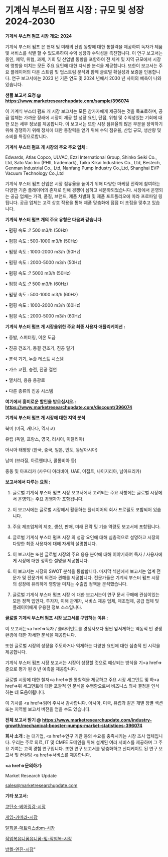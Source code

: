 # 기계식 부스터 펌프 시장 : 규모 및 성장 2024-2030

<strong>기계식 부스터 펌프 시장 개요: 2024</strong>

기계식 부스터 펌프 은 현재 및 미래의 산업 동향에 대한 통찰력을 제공하여 독자가 제품 및 서비스를 식별 할 수 있도록하여 수익 성장과 수익성을 촉진합니다. 이 연구 보고서는 동인, 제약, 위협, 과제, 기회 및 산업별 동향을 포함하여 전 세계 및 지역 규모에서 시장에 영향을 미치는 모든 주요 요인에 대한 자세한 분석을 제공합니다. 또한이 보고서는 주요 플레이어의 다운 스트림 및 업스트림 분석과 함께 글로벌 확실성과 보증을 인용합니다. 연구 보고서에는 2023 년 기준 연도 및 2024 년에서 2030 년 사이의 예측이 나와 있습니다.



<strong>샘플 보고서 요청 @ <a href=https://www.marketresearchupdate.com/sample/396074>https://www.marketresearchupdate.com/sample/396074</a></strong>

이 기계식 부스터 펌프 개 시장 보고서는 모든 참가자에게 제공하는 것을 목표로하며, 공급 업체는 가까운 장래에 시장이 제공 할 성장 요인, 단점, 위협 및 수익성있는 기회에 대한 모든 세부 정보를 제공합니다. 이 보고서는 또한 시장 점유율의 많은 부분을 장악하기 위해 경쟁하기 위해 정치에 대한 통찰력을 얻기 위해 수익 점유율, 산업 규모, 생산량 및 소비를 특징으로합니다.



<strong>기계식 부스터 펌프 개 시장의 주요 주요 업체 :</strong>

Edwards, Atlas Copco, ULVAC, Ezzi International Group, Shinko Seiki Co., Ltd, Sato Vac Inc (PHIL trademark), Taiko Kikai Industries Co., Ltd, Bestech, Genman Industrial Co., Ltd, Nanfang Pump Industry Co.,Ltd, Shanghai EVP Vacuum Technology Co.,Ltd

기계식 부스터 펌프 산업은 시장 점유율을 높이기 위해 다양한 마케팅 전략에 참여하는 다양한 기존 플레이어의 존재로 인해 경쟁이 심하고 세분화되었습니다. 시장에서 운영되는 공급 업체는 가격, 품질, 브랜드, 제품 차별화 및 제품 포트폴리오에 따라 프로파일 링됩니다. 공급 업체는 고객 상호 작용을 통해 제품 맞춤화에 점점 더 초점을 맞추고 있습니다.



<strong>기계식 부스터 펌프 개의 주요 유형은 다음과 같습니다.</strong>

• 펌핑 속도 :? 500 m3/h (50Hz)

• 펌핑 속도 : 500-1000 m3/h (50Hz)

• 펌핑 속도 : 1000-2000 m3/h (50Hz)

• 펌핑 속도 : 2000-5000 m3/h (50Hz)

• 펌핑 속도 :? 5000 m3/h (50Hz)

• 펌핑 속도 :? 500 m3/h (60Hz)

• 펌핑 속도 : 500-1000 m3/h (60Hz)

• 펌핑 속도 : 1000-2000 m3/h (60Hz)

• 펌핑 속도 : 2000-5000 m3/h (60Hz)



<strong>기계식 부스터 펌프 개 시장을위한 주요 최종 사용자 애플리케이션 :</strong>

• 증발, 스퍼터링, 이온 도금

• 진공 건조기, 동결 건조기, 진공 탈기

• 분석 기기, 누출 테스트 시스템

• 가스 교환, 충전, 진공 절연

• 열처리, 용융 용광로

• 다른 종류의 진공 시스템



<strong>여기에서 흥미로운 할인을 받으십시오.: <a href=https://www.marketresearchupdate.com/discount/396074>https://www.marketresearchupdate.com/discount/396074</a></strong>



<strong>기계식 부스터 펌프 개 시장에 대한 지역 분석</strong>

북미 (미국, 캐나다, 멕시코)

유럽 (독일, 프랑스, 영국, 러시아, 이탈리아)

아시아 태평양 (한국, 중국, 일본, 인도, 동남아시아)

남미 (브라질, 아르헨티나, 콜롬비아 등)

중동 및 아프리카 (사우디 아라비아, UAE, 이집트, 나이지리아, 남아프리카)



<strong>보고서에서 다루는 요점 :</strong>

1. 글로벌 기계식 부스터 펌프 시장 보고서에서 고려되는 주요 사항에는 글로벌 시장에서 운영되는 주요 경쟁자가 포함됩니다.

2. 이 보고서에는 글로벌 시장에서 활동하는 플레이어의 회사 프로필도 포함되어 있습니다.

3. 주요 제조업체의 제조, 생산, 판매, 미래 전략 및 기술 역량도 보고서에 포함됩니다.

4. 글로벌 기계식 부스터 펌프 시장 의 성장 요인에 대해 심층적으로 설명하고 시장의 다양한 최종 사용자에 대해 자세히 설명합니다.

5. 이 보고서는 또한 글로벌 시장의 주요 응용 분야에 대해 이야기하여 독자 / 사용자에게 시장에 대한 정확한 설명을 제공합니다.

6. 이 보고서는 시장의 SWOT 분석을 통합합니다. 마지막 섹션에서 보고서는 업계 전문가 및 전문가의 의견과 견해를 제공합니다. 전문가들은 기계식 부스터 펌프 시장의 성장에 유리하게 영향을 미치는 수출입 정책을 분석했습니다.

7. 글로벌 기계식 부스터 펌프 시장 에 대한 보고서는이 연구 문서 구매에 관심이있는 모든 정책 입안자, 투자자, 이해 관계자, 서비스 제공 업체, 제조업체, 공급 업체 및 플레이어에게 유용한 정보 소스입니다.



<strong>글로벌 기계식 부스터 펌프 시장 보고서를 구입하는 이유 :</strong>

이 보고서는<a href=>독자 / 클</a>라이언트를 경쟁사보다 훨씬 앞서게하는 역동적 인 경쟁 환경에 대한 자세한 분석을 제공합니다.

또한 글로벌 시장의 성장을 주도하거나 억제하는 다양한 요인에 대한 심층적 인 시각을 제공합니다.

기계식 부스터 펌프 시장 보고서는 시장이 성장할 것으로 예상되는 방식을 기<a href=>준으로</a> 평가 된 8 년 예측을 제공합니다.

글로벌 시장에 대한 철저<a href=>한 통찰력</a>을 제공하고 주요 시장 세그먼트 및 하<a href=>위 세그</a>먼트에 대한 포괄적 인 분석을 수행함으로써 비즈니스 의사 결정을 인식하는 데 도움이됩니다.

이 기사를 <a href=>읽어 주</a>셔서 감사합니다. 아시아, 미국, 유럽과 같은 개별 장별 섹션 또는 지역별 보고서 버전을 얻을 수도 있습니다.



<strong>전체 보고서 받기 @ <a href=https://www.marketresearchupdate.com/industry-growth/mechanical-booster-pumps-market-statistices-396074>https://www.marketresearchupdate.com/industry-growth/mechanical-booster-pumps-market-statistices-396074</a></strong>



<strong>회사 소개 :</strong>
는 대기업, <a href=>연구 기</a>관 등의 수요를 충족시키는 시장 조사 업체입니다. 우리는 주로 의료, IT 및 CMFE 도메인을 위해 설계된 여러 서비스를 제공하며 그 주요 기여는 고객 경험 연구입니다. 또한 연구 보고서를 맞춤화하고 신디케이트 된 연구 보고서 및 컨설팅 <a href=>서비</a>스를 제공합니다.



<strong><a href=>문의하기:</a></strong>

Market Research Update

sales@marketresearchupdate.com



<strong>기타 보고서:</strong>

<a href=https://www.linkedin.com/pulse/고탄소-베어링강-시장-세분화-연구-및-목표-고객2029년-survey-savvy-insights-360-analysis/>고탄소-베어링강-시장</a>

<a href=https://www.linkedin.com/pulse/게임-카메라-시장-세분화-연구-및-목표-고객2029년-survey-spotlight-pro-24-analysis-jjzpf/>게임-카메라-시장</a>

<a href=https://www.linkedin.com/pulse/탈회골-매트릭스dbm-시장-규모-및-성장-2023-data-dive-diaries-24-analysis-l1odf/>탈회골-매트릭스dbm-시장</a>

<a href=https://www.linkedin.com/pulse/작업복유니폼유니폼-및-작업복-시장-규모-성장-2023-analytics-avenue-adventures-24-ana-atvrf/>작업복유니폼유니폼-및-작업복-시장</a>

<a href=https://www.linkedin.com/pulse/방켈-엔진-시장-진입-전략-및-위험-평가2029년-analytics-alchemy-360-analysis-oztxf/>방켈-엔진-시장</a>"
